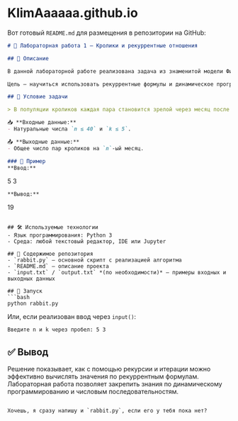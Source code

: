 # KlimAaaaaa.github.io
Вот готовый `README.md` для размещения в репозитории на GitHub:

```markdown
# 🧪 Лабораторная работа 1 — Кролики и рекуррентные отношения

## 📌 Описание

В данной лабораторной работе реализована задача из знаменитой модели Фибоначчи по расчёту роста популяции кроликов. Модель модифицирована: каждый месяц каждая зрелая пара кроликов производит `k` новых пар вместо одной.

Цель — научиться использовать рекуррентные формулы и динамическое программирование для решения задач, связанных с последовательностями.

## 📘 Условие задачи

> В популяции кроликов каждая пара становится зрелой через месяц после рождения и с этого момента каждый месяц рождает `k` новых пар. Кролики не умирают. Определить, сколько будет пар кроликов через `n` месяцев.

📥 **Входные данные:**
- Натуральные числа `n ≤ 40` и `k ≤ 5`.

📤 **Выходные данные:**
- Общее число пар кроликов на `n`-ый месяц.

### 🧮 Пример
**Ввод:**
```

5 3

```
**Вывод:**
```

19

````

## 🛠 Используемые технологии
- Язык программирования: Python 3
- Среда: любой текстовый редактор, IDE или Jupyter

## 📂 Содержимое репозитория
- `rabbit.py` — основной скрипт с реализацией алгоритма
- `README.md` — описание проекта
- `input.txt` / `output.txt` *(по необходимости)* — примеры входных и выходных данных

## 🚀 Запуск
```bash
python rabbit.py
````

Или, если реализован ввод через `input()`:

```bash
Введите n и k через пробел: 5 3
```

## ✅ Вывод

Решение показывает, как с помощью рекурсии и итерации можно эффективно вычислять значения по рекуррентным формулам. Лабораторная работа позволяет закрепить знания по динамическому программированию и числовым последовательностям.

```

Хочешь, я сразу напишу и `rabbit.py`, если его у тебя пока нет?
```
